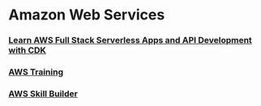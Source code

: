 # Amazon Web Services

### [Learn AWS Full Stack Serverless Apps and API Development with CDK](https://github.com/panacloud-modern-global-apps/full-stack-serverless-cdk)

### [AWS Training](https://www.aws.training/)

### [AWS Skill Builder](https://explore.skillbuilder.aws/learn)